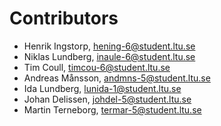 # Contributors
* Henrik Ingstorp, hening-6@student.ltu.se
* Niklas Lundberg, inaule-6@student.ltu.se
* Tim Coull, timcou-6@student.ltu.se
* Andreas Månsson, andmns-5@student.ltu.se
* Ida Lundberg, lunida-1@student.ltu.se
* Johan Delissen, johdel-5@student.ltu.se
* Martin Terneborg, termar-5@student.ltu.se
